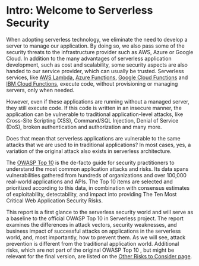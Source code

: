 # Intro: Welcome to Serverless Security

When adopting serverless technology, we eliminate the need to develop a server to manage our application. By doing so, we also pass some of the security threats to the infrastructure provider such as AWS, Azure or Google Cloud. In addition to the many advantages of serverless application development, such as cost and scalability, some security aspects are also handed to our service provider, which can usually be trusted. Serverless services, like ​[AWS Lambda](https://aws.amazon.com/lambda/), [Azure Functions](https://azure.microsoft.com/en-us/services/functions/), ​[Google Cloud Functions](https://cloud.google.com/functions/) and ​[IBM Cloud Functions​](https://console.bluemix.net/openwhisk/), execute code, without provisioning or managing servers, only when needed.

However, even if these applications are running without a managed server, they still execute code. If this code is written in an insecure manner, the application can be vulnerable to traditional application-level attacks, like Cross-Site Scripting (XSS), Command/SQL Injection, Denial of Service (DoS), broken authentication and authorization and many more.

Does that mean that serverless applications are vulnerable to the same attacks that we are used to in traditional applications? In most cases, yes, a variation of the original attack also exists in serverless architecture.

The ​[OWASP Top 10](https://www.owasp.org/index.php/Top_10-2017_Top_10) is the de-facto guide for security practitioners to understand the most common application attacks and risks. Its data spans vulnerabilities gathered from hundreds of organizations and over 100,000 real-world applications and APIs. The Top 10 items are selected and prioritized according to this data, in combination with consensus estimates of exploitability, detectability, and impact into providing The Ten Most Critical Web Application Security Risks.

This report is a first glance to the serverless security world and will serve as a baseline to the official OWASP Top 10 in Serverless project. The report examines the differences in attack vectors, security weaknesses, and business impact of successful attacks on applications in the serverless world, and, most importantly, how to prevent them. As we will see, attack prevention is different from the traditional application world. Additional risks, which are not part of the original ​ OWASP Top 10​ , but might be relevant for the final version, are listed on the [Other Risks to Consider page](0xab-other-risks.md)​ .
